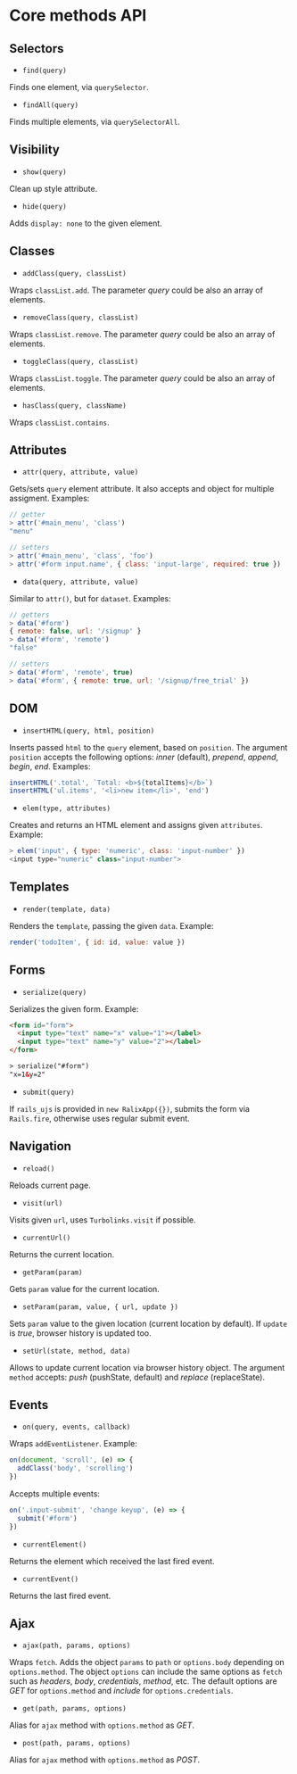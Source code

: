 # Core methods API

## Selectors

- `find(query)`

Finds one element, via `querySelector`.

- `findAll(query)`

Finds multiple elements, via `querySelectorAll`.

## Visibility

- `show(query)`

Clean up style attribute.

- `hide(query)`

Adds `display: none` to the given element.

## Classes

- `addClass(query, classList)`

Wraps `classList.add`. The parameter _query_ could be also an array of elements.

- `removeClass(query, classList)`

Wraps `classList.remove`. The parameter _query_ could be also an array of elements.

- `toggleClass(query, classList)`

Wraps `classList.toggle`. The parameter _query_ could be also an array of elements.

- `hasClass(query, className)`

Wraps `classList.contains`.

## Attributes

- `attr(query, attribute, value)`

Gets/sets `query` element attribute. It also accepts and object for multiple assigment. Examples:

```js
// getter
> attr('#main_menu', 'class')
"menu"

// setters
> attr('#main_menu', 'class', 'foo')
> attr('#form input.name', { class: 'input-large', required: true })
```

- `data(query, attribute, value)`

Similar to `attr()`, but for `dataset`. Examples:

```js
// getters
> data('#form')
{ remote: false, url: '/signup' }
> data('#form', 'remote')
"false"

// setters
> data('#form', 'remote', true)
> data('#form', { remote: true, url: '/signup/free_trial' })
```

## DOM

- `insertHTML(query, html, position)`

Inserts passed `html` to the `query` element, based on `position`. The argument `position` accepts the following options: *inner* (default), *prepend*, *append*, *begin*, *end*. Examples:

```js
insertHTML('.total', `Total: <b>${totalItems}</b>`)
insertHTML('ul.items', '<li>new item</li>', 'end')
```

- `elem(type, attributes)`

Creates and returns an HTML element and assigns given `attributes`. Example:

```js
> elem('input', { type: 'numeric', class: 'input-number' })
<input type="numeric" class="input-number">
```

## Templates

- `render(template, data)`

Renders the `template`, passing the given `data`. Example:

```js
render('todoItem', { id: id, value: value })
```

## Forms

- `serialize(query)`

Serializes the given form. Example:

```html
<form id="form">
  <input type="text" name="x" value="1"></label>
  <input type="text" name="y" value="2"></label>
</form>

> serialize("#form")
"x=1&y=2"
```

- `submit(query)`

If `rails_ujs` is provided in `new RalixApp({})`, submits the form via `Rails.fire`, otherwise uses regular submit event.

## Navigation

- `reload()`

Reloads current page.

- `visit(url)`

Visits given `url`, uses `Turbolinks.visit` if possible.

- `currentUrl()`

Returns the current location.

- `getParam(param)`

Gets `param` value for the current location.

- `setParam(param, value, { url, update })`

Sets `param` value to the given location (current location by default). If `update` is *true*, browser history is updated too.

- `setUrl(state, method, data)`

Allows to update current location via browser history object. The argument `method` accepts: *push* (pushState, default) and *replace* (replaceState).

## Events

- `on(query, events, callback)`

Wraps `addEventListener`. Example:

```js
on(document, 'scroll', (e) => {
  addClass('body', 'scrolling')
})
```

Accepts multiple events:

```js
on('.input-submit', 'change keyup', (e) => {
  submit('#form')
})
```

- `currentElement()`

Returns the element which received the last fired event.

- `currentEvent()`

Returns the last fired event.


## Ajax

- `ajax(path, params, options)`

Wraps `fetch`. Adds the object `params` to `path` or `options.body` depending on `options.method`. The object `options` can include the same options as `fetch` such as *headers*, *body*, *credentials*, *method*, etc. The default options are *GET* for `options.method` and *include* for `options.credentials`.

- `get(path, params, options)`

Alias for `ajax` method with `options.method` as *GET*.

- `post(path, params, options)`

Alias for `ajax` method with `options.method` as *POST*.
